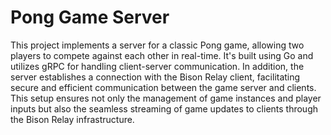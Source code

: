 # Pong Game Server

This project implements a server for a classic Pong game, allowing two players to compete against each other in real-time. It's built using Go and utilizes gRPC for handling client-server communication. In addition, the server establishes a connection with the Bison Relay client, facilitating secure and efficient communication between the game server and clients. This setup ensures not only the management of game instances and player inputs but also the seamless streaming of game updates to clients through the Bison Relay infrastructure.
